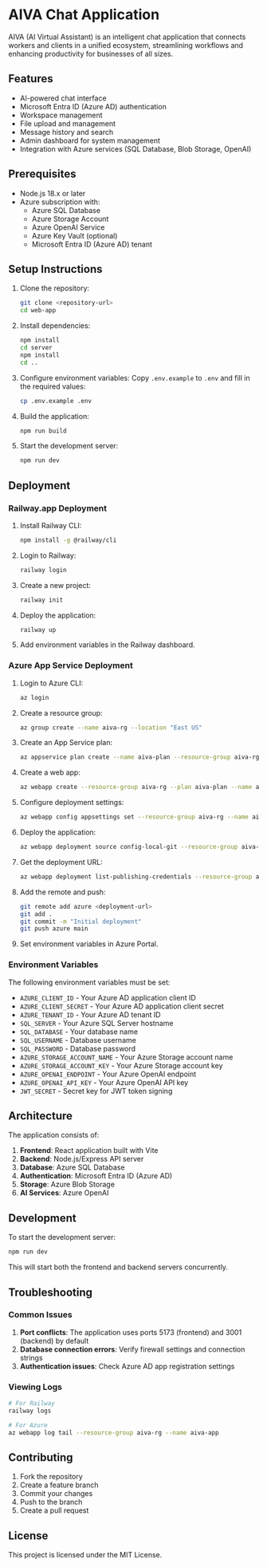 # AIVA Chat Application

AIVA (AI Virtual Assistant) is an intelligent chat application that connects workers and clients in a unified ecosystem, streamlining workflows and enhancing productivity for businesses of all sizes.

## Features

- AI-powered chat interface
- Microsoft Entra ID (Azure AD) authentication
- Workspace management
- File upload and management
- Message history and search
- Admin dashboard for system management
- Integration with Azure services (SQL Database, Blob Storage, OpenAI)

## Prerequisites

- Node.js 18.x or later
- Azure subscription with:
  - Azure SQL Database
  - Azure Storage Account
  - Azure OpenAI Service
  - Azure Key Vault (optional)
  - Microsoft Entra ID (Azure AD) tenant

## Setup Instructions

1. Clone the repository:
   ```bash
   git clone <repository-url>
   cd web-app
   ```

2. Install dependencies:
   ```bash
   npm install
   cd server
   npm install
   cd ..
   ```

3. Configure environment variables:
   Copy `.env.example` to `.env` and fill in the required values:
   ```bash
   cp .env.example .env
   ```

4. Build the application:
   ```bash
   npm run build
   ```

5. Start the development server:
   ```bash
   npm run dev
   ```

## Deployment

### Railway.app Deployment

1. Install Railway CLI:
   ```bash
   npm install -g @railway/cli
   ```

2. Login to Railway:
   ```bash
   railway login
   ```

3. Create a new project:
   ```bash
   railway init
   ```

4. Deploy the application:
   ```bash
   railway up
   ```

5. Add environment variables in the Railway dashboard.

### Azure App Service Deployment

1. Login to Azure CLI:
   ```bash
   az login
   ```

2. Create a resource group:
   ```bash
   az group create --name aiva-rg --location "East US"
   ```

3. Create an App Service plan:
   ```bash
   az appservice plan create --name aiva-plan --resource-group aiva-rg --sku B1 --is-linux
   ```

4. Create a web app:
   ```bash
   az webapp create --resource-group aiva-rg --plan aiva-plan --name aiva-app --runtime "NODE:18-lts"
   ```

5. Configure deployment settings:
   ```bash
   az webapp config appsettings set --resource-group aiva-rg --name aiva-app --settings PORT=8080
   ```

6. Deploy the application:
   ```bash
   az webapp deployment source config-local-git --resource-group aiva-rg --name aiva-app
   ```

7. Get the deployment URL:
   ```bash
   az webapp deployment list-publishing-credentials --resource-group aiva-rg --name aiva-app --query scmUri --output tsv
   ```

8. Add the remote and push:
   ```bash
   git remote add azure <deployment-url>
   git add .
   git commit -m "Initial deployment"
   git push azure main
   ```

9. Set environment variables in Azure Portal.

### Environment Variables

The following environment variables must be set:

- `AZURE_CLIENT_ID` - Your Azure AD application client ID
- `AZURE_CLIENT_SECRET` - Your Azure AD application client secret
- `AZURE_TENANT_ID` - Your Azure AD tenant ID
- `SQL_SERVER` - Your Azure SQL Server hostname
- `SQL_DATABASE` - Your database name
- `SQL_USERNAME` - Database username
- `SQL_PASSWORD` - Database password
- `AZURE_STORAGE_ACCOUNT_NAME` - Your Azure Storage account name
- `AZURE_STORAGE_ACCOUNT_KEY` - Your Azure Storage account key
- `AZURE_OPENAI_ENDPOINT` - Your Azure OpenAI endpoint
- `AZURE_OPENAI_API_KEY` - Your Azure OpenAI API key
- `JWT_SECRET` - Secret key for JWT token signing

## Architecture

The application consists of:
1. **Frontend**: React application built with Vite
2. **Backend**: Node.js/Express API server
3. **Database**: Azure SQL Database
4. **Authentication**: Microsoft Entra ID (Azure AD)
5. **Storage**: Azure Blob Storage
6. **AI Services**: Azure OpenAI

## Development

To start the development server:
```bash
npm run dev
```

This will start both the frontend and backend servers concurrently.

## Troubleshooting

### Common Issues

1. **Port conflicts**: The application uses ports 5173 (frontend) and 3001 (backend) by default
2. **Database connection errors**: Verify firewall settings and connection strings
3. **Authentication issues**: Check Azure AD app registration settings

### Viewing Logs

```bash
# For Railway
railway logs

# For Azure
az webapp log tail --resource-group aiva-rg --name aiva-app
```

## Contributing

1. Fork the repository
2. Create a feature branch
3. Commit your changes
4. Push to the branch
5. Create a pull request

## License

This project is licensed under the MIT License.